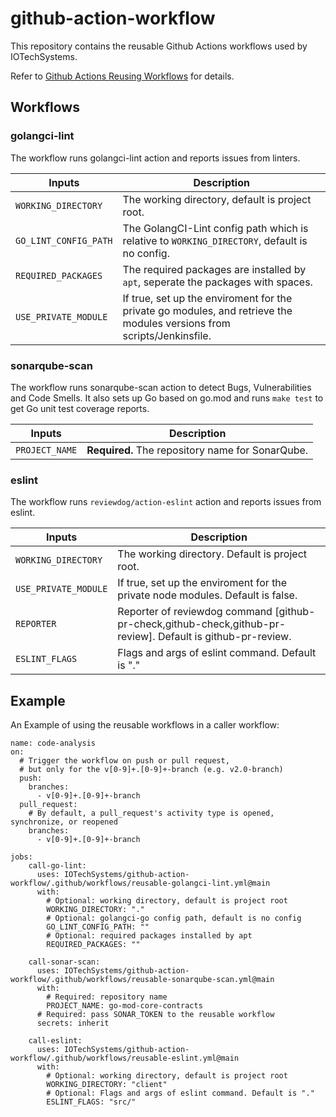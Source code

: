 # github-action-workflow
This repository contains the reusable Github Actions workflows used by IOTechSystems.

Refer to [Github Actions Reusing Workflows](https://docs.github.com/en/actions/using-workflows/reusing-workflows) for details.


## Workflows

### golangci-lint 

The workflow runs golangci-lint action and reports issues from linters.

| Inputs | Description |
|--------|-------------|
| `WORKING_DIRECTORY` | The working directory, default is project root. |
| `GO_LINT_CONFIG_PATH` | The GolangCI-Lint config path which is relative to `WORKING_DIRECTORY`, default is no config. |
| `REQUIRED_PACKAGES` | The required packages are installed by `apt`, seperate the packages with spaces. |
| `USE_PRIVATE_MODULE` | If true, set up the enviroment for the private go modules, and retrieve the modules versions from scripts/Jenkinsfile. |

### sonarqube-scan

The workflow runs sonarqube-scan action to detect Bugs, Vulnerabilities and Code Smells. It also sets up Go based on go.mod and runs `make test` to get Go unit test coverage reports.

| Inputs | Description |
|--------|-------------|
| `PROJECT_NAME` | **Required.** The repository name for SonarQube. |

### eslint

The workflow runs `reviewdog/action-eslint` action and reports issues from eslint.

| Inputs | Description                                                                                              |
|--------|----------------------------------------------------------------------------------------------------------|
| `WORKING_DIRECTORY` | The working directory. Default is project root. |
| `USE_PRIVATE_MODULE` | If true, set up the enviroment for the private node modules. Default is false. |
| `REPORTER` | Reporter of reviewdog command [github-pr-check,github-check,github-pr-review]. Default is github-pr-review.|
| `ESLINT_FLAGS` | Flags and args of eslint command. Default is "." |

## Example

An Example of using the reusable workflows in a caller workflow:

```
name: code-analysis
on:
  # Trigger the workflow on push or pull request,
  # but only for the v[0-9]+.[0-9]+-branch (e.g. v2.0-branch)
  push:
    branches:
      - v[0-9]+.[0-9]+-branch
  pull_request:
    # By default, a pull_request's activity type is opened, synchronize, or reopened
    branches:
      - v[0-9]+.[0-9]+-branch

jobs:
    call-go-lint:
      uses: IOTechSystems/github-action-workflow/.github/workflows/reusable-golangci-lint.yml@main
      with:
        # Optional: working directory, default is project root 
        WORKING_DIRECTORY: "."
        # Optional: golangci-go config path, default is no config
        GO_LINT_CONFIG_PATH: ""
        # Optional: required packages installed by apt
        REQUIRED_PACKAGES: ""
        
    call-sonar-scan:
      uses: IOTechSystems/github-action-workflow/.github/workflows/reusable-sonarqube-scan.yml@main
      with:
        # Required: repository name
        PROJECT_NAME: go-mod-core-contracts
      # Required: pass SONAR_TOKEN to the reusable workflow  
      secrets: inherit

    call-eslint:
      uses: IOTechSystems/github-action-workflow/.github/workflows/reusable-eslint.yml@main
      with:
        # Optional: working directory, default is project root 
        WORKING_DIRECTORY: "client"
        # Optional: Flags and args of eslint command. Default is "."
        ESLINT_FLAGS: "src/"              
```
